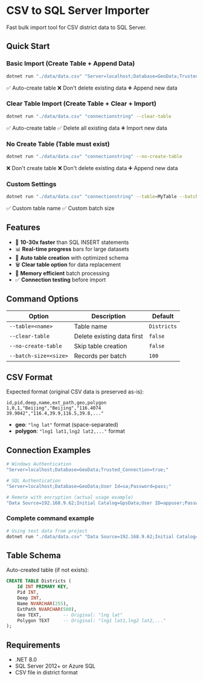 # CSV to SQL Server Importer

Fast bulk import tool for CSV district data to SQL Server.

## Quick Start

### Basic Import (Create Table + Append Data)
```bash
dotnet run "./data/data.csv" "Server=localhost;Database=GeoData;Trusted_Connection=true;"
```
✅ Auto-create table ❌ Don't delete existing data ➕ Append new data

### Clear Table Import (Create Table + Clear + Import)
```bash
dotnet run "./data/data.csv" "connectionstring" --clear-table
```
✅ Auto-create table ✅ Delete all existing data ➕ Import new data

### No Create Table (Table must exist)
```bash
dotnet run "./data/data.csv" "connectionstring" --no-create-table
```
❌ Don't create table ❌ Don't delete existing data ➕ Append new data

### Custom Settings
```bash
dotnet run "./data/data.csv" "connectionstring" --table=MyTable --batch-size=500
```
✅ Custom table name ✅ Custom batch size

## Features

- 🚀 **10-30x faster** than SQL INSERT statements
- 📊 **Real-time progress** bars for large datasets  
- 🔧 **Auto table creation** with optimized schema
- 🗑️ **Clear table option** for data replacement
- 💾 **Memory efficient** batch processing
- ✅ **Connection testing** before import

## Command Options

| Option | Description | Default |
|--------|-------------|---------|
| `--table=<name>` | Table name | `Districts` |
| `--clear-table` | Delete existing data first | `false` |
| `--no-create-table` | Skip table creation | `false` |
| `--batch-size=<size>` | Records per batch | `100` |

## CSV Format

Expected format (original CSV data is preserved as-is):
```csv
id,pid,deep,name,ext_path,geo,polygon
1,0,1,"Beijing","Beijing","116.4074 39.9042","116.4,39.9,116.5,39.8,..."
```

- **geo**: `"lng lat"` format (space-separated)
- **polygon**: `"lng1 lat1,lng2 lat2,..."` format

## Connection Examples

```bash
# Windows Authentication
"Server=localhost;Database=GeoData;Trusted_Connection=true;"

# SQL Authentication  
"Server=localhost;Database=GeoData;User Id=sa;Password=pass;"

# Remote with encryption (actual usage example)
"Data Source=192.168.9.62;Initial Catalog=GpsData;User ID=appuser;Password=TY5s2x9f4iK1lpYV;Encrypt=True;Trust Server Certificate=True;"
```

### Complete command example
```bash
# Using test data from project
dotnet run "./data/data.csv" "Data Source=192.168.9.62;Initial Catalog=GpsData;User ID=appuser;Password=TY5s2x9f4iK1lpYV;Encrypt=True;Trust Server Certificate=True;" --clear-table
```

## Table Schema

Auto-created table (if not exists):
```sql
CREATE TABLE Districts (
    Id INT PRIMARY KEY,
    Pid INT,
    Deep INT, 
    Name NVARCHAR(255),
    ExtPath NVARCHAR(500),
    Geo TEXT,        -- Original: "lng lat"
    Polygon TEXT     -- Original: "lng1 lat1,lng2 lat2,..."
);
```

## Requirements

- .NET 8.0
- SQL Server 2012+ or Azure SQL
- CSV file in district format

